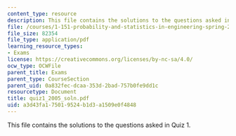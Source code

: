 ```yaml
---
content_type: resource
description: This file contains the solutions to the questions asked in Quiz 1.
file: /courses/1-151-probability-and-statistics-in-engineering-spring-2005/a3d43fa175019524b1d3a1509e0f4848_quiz1_2005_soln.pdf
file_size: 82354
file_type: application/pdf
learning_resource_types:
- Exams
license: https://creativecommons.org/licenses/by-nc-sa/4.0/
ocw_type: OCWFile
parent_title: Exams
parent_type: CourseSection
parent_uid: 0a832fec-dcaa-353d-2bad-757b0fe9dd1c
resourcetype: Document
title: quiz1_2005_soln.pdf
uid: a3d43fa1-7501-9524-b1d3-a1509e0f4848
---
```

This file contains the solutions to the questions asked in Quiz 1.